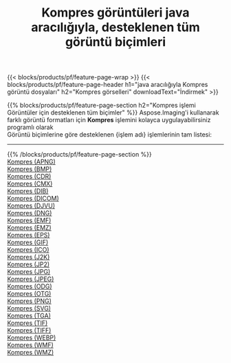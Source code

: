 ﻿---
title: Kompres görüntüleri java aracılığıyla, desteklenen tüm görüntü biçimleri 
weight: 3920
url: /tr/java/compress 
lang: tr
langdirlevel: 2
locales: zh-hans,ja,it,ru,de,es,fr,nl,id,lt,pl,pt,vi,tr,ko,zh-hant,ar,hi,th,sv,cs,uk,he
description: Aspose.Imaging'i kullanarak, java Aracılığıyla kolayca Kompres görüntüleri oluşturabilirsiniz
---

{{< blocks/products/pf/feature-page-wrap >}}
{{< blocks/products/pf/feature-page-header h1="java aracılığıyla Kompres görüntü dosyaları" h2="Kompres görselleri" downloadText="İndirmek" >}}


{{% blocks/products/pf/feature-page-section  h2="Kompres işlemi Görüntüler için desteklenen tüm biçimler" %}}
Aspose.Imaging'i kullanarak farklı görüntü formatları için **Kompres** işlemini kolayca uygulayabilirsiniz programlı olarak
<br/>
Görüntü biçimlerine göre desteklenen {işlem adı} işlemlerinin tam listesi:
<hr/>
{{% /blocks/products/pf/feature-page-section %}}
<div class="container-fluid productfamilypage bg-gray">
    <div class="convertypes bg-gray agp-content section">
        <div class="container">
		<div class="row other-converters">
		    <div class='col-md-2 other-converter remove-lp remove-rp'><a href="/imaging/tr/java/compress/apng" >Kompres (APNG)</a></div><div class='col-md-2 other-converter remove-lp remove-rp'><a href="/imaging/tr/java/compress/bmp" >Kompres (BMP)</a></div><div class='col-md-2 other-converter remove-lp remove-rp'><a href="/imaging/tr/java/compress/cdr" >Kompres (CDR)</a></div><div class='col-md-2 other-converter remove-lp remove-rp'><a href="/imaging/tr/java/compress/cmx" >Kompres (CMX)</a></div><div class='col-md-2 other-converter remove-lp remove-rp'><a href="/imaging/tr/java/compress/dib" >Kompres (DIB)</a></div><div class='col-md-2 other-converter remove-lp remove-rp'><a href="/imaging/tr/java/compress/dicom" >Kompres (DICOM)</a></div><div class='col-md-2 other-converter remove-lp remove-rp'><a href="/imaging/tr/java/compress/djvu" >Kompres (DJVU)</a></div><div class='col-md-2 other-converter remove-lp remove-rp'><a href="/imaging/tr/java/compress/dng" >Kompres (DNG)</a></div><div class='col-md-2 other-converter remove-lp remove-rp'><a href="/imaging/tr/java/compress/emf" >Kompres (EMF)</a></div><div class='col-md-2 other-converter remove-lp remove-rp'><a href="/imaging/tr/java/compress/emz" >Kompres (EMZ)</a></div><div class='col-md-2 other-converter remove-lp remove-rp'><a href="/imaging/tr/java/compress/eps" >Kompres (EPS)</a></div><div class='col-md-2 other-converter remove-lp remove-rp'><a href="/imaging/tr/java/compress/gif" >Kompres (GIF)</a></div><div class='col-md-2 other-converter remove-lp remove-rp'><a href="/imaging/tr/java/compress/ico" >Kompres (ICO)</a></div><div class='col-md-2 other-converter remove-lp remove-rp'><a href="/imaging/tr/java/compress/j2k" >Kompres (J2K)</a></div><div class='col-md-2 other-converter remove-lp remove-rp'><a href="/imaging/tr/java/compress/jp2" >Kompres (JP2)</a></div><div class='col-md-2 other-converter remove-lp remove-rp'><a href="/imaging/tr/java/compress/jpg" >Kompres (JPG)</a></div><div class='col-md-2 other-converter remove-lp remove-rp'><a href="/imaging/tr/java/compress/jpeg" >Kompres (JPEG)</a></div><div class='col-md-2 other-converter remove-lp remove-rp'><a href="/imaging/tr/java/compress/odg" >Kompres (ODG)</a></div><div class='col-md-2 other-converter remove-lp remove-rp'><a href="/imaging/tr/java/compress/otg" >Kompres (OTG)</a></div><div class='col-md-2 other-converter remove-lp remove-rp'><a href="/imaging/tr/java/compress/png" >Kompres (PNG)</a></div><div class='col-md-2 other-converter remove-lp remove-rp'><a href="/imaging/tr/java/compress/svg" >Kompres (SVG)</a></div><div class='col-md-2 other-converter remove-lp remove-rp'><a href="/imaging/tr/java/compress/tga" >Kompres (TGA)</a></div><div class='col-md-2 other-converter remove-lp remove-rp'><a href="/imaging/tr/java/compress/tif" >Kompres (TIF)</a></div><div class='col-md-2 other-converter remove-lp remove-rp'><a href="/imaging/tr/java/compress/tiff" >Kompres (TIFF)</a></div><div class='col-md-2 other-converter remove-lp remove-rp'><a href="/imaging/tr/java/compress/webp" >Kompres (WEBP)</a></div><div class='col-md-2 other-converter remove-lp remove-rp'><a href="/imaging/tr/java/compress/wmf" >Kompres (WMF)</a></div><div class='col-md-2 other-converter remove-lp remove-rp'><a href="/imaging/tr/java/compress/wmz" >Kompres (WMZ)</a></div>
                </div>
        </div>
    </div>
</div>
<br/>

